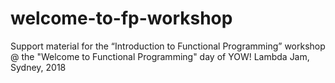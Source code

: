 # welcome-to-fp-workshop
Support material for the “Introduction to Functional Programming” workshop @ the "Welcome to Functional Programming" day of YOW! Lambda Jam, Sydney, 2018
